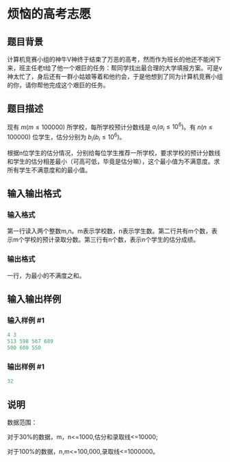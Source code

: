 # 烦恼的高考志愿

## 题目背景

计算机竞赛小组的神牛V神终于结束了万恶的高考，然而作为班长的他还不能闲下来，班主任老t给了他一个艰巨的任务：帮同学找出最合理的大学填报方案。可是v神太忙了，身后还有一群小姑娘等着和他约会，于是他想到了同为计算机竞赛小组的你，请你帮他完成这个艰巨的任务。

## 题目描述

现有 $m(m\le100000)$ 所学校，每所学校预计分数线是 $a_i(a_i\le10^6)$。有 $n(n\le100000)$ 位学生，估分分别为 $b_i(b_i\le10^6)$。

根据n位学生的估分情况，分别给每位学生推荐一所学校，要求学校的预计分数线和学生的估分相差最小（可高可低，毕竟是估分嘛），这个最小值为不满意度。求所有学生不满意度和的最小值。

## 输入输出格式

### 输入格式

第一行读入两个整数m,n。m表示学校数，n表示学生数。第二行共有m个数，表示m个学校的预计录取分数。第三行有n个数，表示n个学生的估分成绩。

### 输出格式

一行，为最小的不满度之和。

## 输入输出样例

### 输入样例 #1

```cpp
4 3
513 598 567 689
500 600 550

```
### 输出样例 #1

```cpp
32
```


## 说明

数据范围：

对于30%的数据，m，n<=1000,估分和录取线<=10000;

对于100%的数据，n,m<=100,000,录取线<=1000000。


